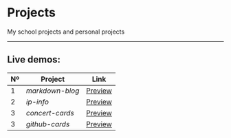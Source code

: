 # Projects
My school projects and personal projects

---

## Live demos:

| Nº | Project | Link |
| - | - |:---:|
| 1 | *markdown-blog* | [Preview]( "vercel.com") |
| 2 | *ip-info* | [Preview](https://bright-gnome-28968b.netlify.app/ "netlify.com") |
| 3 | *concert-cards* | [Preview](https://concert-cards.vercel.app "vercel.com") |
| 3 | *github-cards* | [Preview](https://github-cards-rose.vercel.app/ "vercel.com") |
